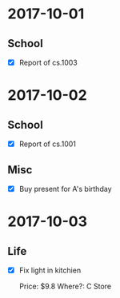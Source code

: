 # 2017-10-01

## School

- [x] Report of cs.1003
# 2017-10-02

## School

- [x] Report of cs.1001

## Misc

- [x] Buy present for A's birthday
# 2017-10-03

## Life

- [x] Fix light in kitchien

  Price: $9.8  Where?: C Store


